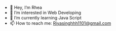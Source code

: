 - 👋 Hey, I’m Rhea
- 👀 I’m interested in Web Developing
- 🌱 I’m currently learning Java Script
- 📫 How to reach me: Riyasinghhh1101@gmail.com

<!---
Rheeaaaa/Rheeaaaa is a ✨ special ✨ repository because its `README.md` (this file) appears on your GitHub profile.
You can click the Preview link to take a look at your changes.
--->
